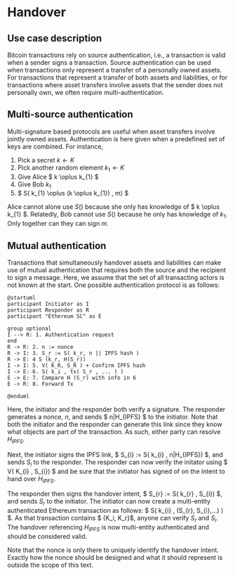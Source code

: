 # Handover

## Use case description

Bitcoin transactions rely on source authentication, i.e., a transaction is valid when a sender signs a transaction. Source authentication can be used when transactions only represent a transfer of a personally owned assets. For transactions that represent a transfer of both assets and liabilities, or for transactions where asset transfers involve assets that the sender does not personally own, we often require multi-authentication.

## Multi-source authentication

Multi-signature based protocols are useful when asset transfers involve jointly owned assets. Authentication is here given when a predefined set of keys are combined. For instance,

1. Pick a secret $k \leftarrow K$
2. Pick another random element $k_{1} \leftarrow K$
3. Give Alice $ k \oplus k_{1} $
4. Give Bob $k_{1}$
5. $ S( k_{1} \oplus (k \oplus k_{1}) , m) $

Alice cannot alone use $S()$ because she only has knowledge of $ k \oplus k_{1} $. Relatedly, Bob cannot use $S()$ because he only has knowledge of $k_{1}$. Only together can they can sign $m$.

## Mutual authentication

Transactions that simultaneously handover assets and liabilities can make use of mutual authentication that requires both the source and the recipient to sign a message. Here, we assume that the set of all transacting actors is not known at the start. One possible authentication protocol is as follows:

```plantuml
@startuml
participant Initiator as I
participant Responder as R
participant "Ethereum SC" as E

group optional
I --> R: 1. Authentication request
end
R -> R: 2. n := nonce
R -> I: 3. S_r := S( k_r, n || IPFS hash )
R -> E: 4 S (k_r, H(S_r))
I -> I: 5. V( K_R, S_R ) + Confirm IPFS hash
I -> E: 6. S( k_i , tx( S_r , ... ) )
E -> E: 7. Compare H (S_r) with info in 6
E -> R: 8. Forward Tx

@enduml
```

Here, the initiator and the responder both verify a signature. The responder generates a nonce, $n$, and sends $ n\|H_{IPFS} $ to the initiator. Note that both the initiator and the responder can generate this link since they know what objects are part of the transaction. As such, either party can resolve $H_{IPFS}$.

Next, the initiator signs the IPFS link, $ S_{i} := S( k_{i} , n\|H_{IPFS}) $, and sends $S_{i}$ to the responder. The responder can now verify the initator using $ V( K_{i} , S_{i}) $ and be sure that the initiator has signed of on the intent to hand over $H_{IPFS}$.

The responder then signs the handover intent, $ S_{r} := S( k_{r} , S_{i}) $, and sends $S_{r}$ to the initiator. The initiator can now create a multi-entity authenticated Ethereum transaction as follows: $ S( k_{i} , (S_{r}, S_{i},...) ) $. As that transaction contains $ \{K_i, K_r\}$, anyone can verify $S_r$ and $S_i$. The handover referencing $H_{IPFS}$ is now multi-entity authenticated and should be considered valid.

Note that the nonce is only there to uniquely identify the handover intent. Exactly how the nonce should be designed and what it should represent is outside the scope of this text.